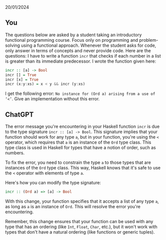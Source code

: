20/01/2024
## You

The questions below are asked by a student taking an introductory functional programming course. Focus only on programming and problem-solving using a functional approach. Whenever the student asks for code, only answer in terms of concepts and never provide code. Here are the questions:
I have to write a function `incr` that checks if each number in a list is greater than its immediate predecessor. I wrote the function given here:
```haskell
incr :: [a] -> Bool
incr [] = True
incr [x] = True
incr (x:y:xs) = x < y && incr (y:xs)
```
I get the following error: `No instance for (Ord a) arising from a use of ‘<’`.
Give an implementation without this error.


## ChatGPT

The error message you're encountering in your Haskell function `incr` is due to the type signature `incr :: [a] -> Bool`. This signature implies that your function should work for any type `a`, but in your function, you're using the `<` operator, which requires that `a` is an instance of the `Ord` type class. This type class is used in Haskell for types that have a notion of order, such as numbers.

To fix the error, you need to constrain the type `a` to those types that are instances of the `Ord` type class. This way, Haskell knows that it's safe to use the `<` operator with elements of type `a`.

Here's how you can modify the type signature:

```haskell
incr :: (Ord a) => [a] -> Bool
```

With this change, your function specifies that it accepts a list of any type `a`, as long as `a` is an instance of `Ord`. This will resolve the error you're encountering. 

Remember, this change ensures that your function can be used with any type that has an ordering (like `Int`, `Float`, `Char`, etc.), but it won't work with types that don't have a natural ordering (like functions or generic tuples).